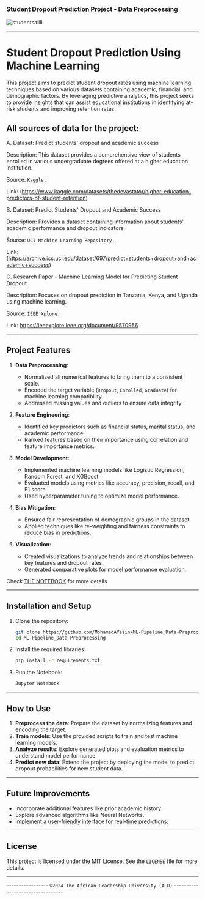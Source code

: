 ### Student Dropout Prediction Project - Data Preprocessing

![studentsaiiii](https://github.com/user-attachments/assets/f2fa0858-16a8-41a2-8ca0-3536e89e5418)


---

# **Student Dropout Prediction Using Machine Learning**

This project aims to predict student dropout rates using machine learning techniques based on various datasets containing academic, financial, and demographic factors. By leveraging predictive analytics, this project seeks to provide insights that can assist educational institutions in identifying at-risk students and improving retention rates.

## All sources of data for the project:

A. Dataset: Predict students' dropout and academic success

Description: This dataset provides a comprehensive view of students enrolled in various undergraduate degrees offered at a higher education institution.

Source: `Kaggle.`

Link: (https://www.kaggle.com/datasets/thedevastator/higher-education-predictors-of-student-retention)

B. Dataset: Predict Students' Dropout and Academic Success

Description: Provides a dataset containing information about students' academic performance and dropout indicators.

Source: `UCI Machine Learning Repository.`

Link: (https://archive.ics.uci.edu/dataset/697/predict+students+dropout+and+academic+success)

C. Research Paper - Machine Learning Model for Predicting Student Dropout

Description: Focuses on dropout prediction in Tanzania, Kenya, and Uganda using machine learning.

Source: `IEEE Xplore.`

Link: https://ieeexplore.ieee.org/document/9570956

---

## **Project Features**

1. **Data Preprocessing**:
   - Normalized all numerical features to bring them to a consistent scale.
   - Encoded the target variable (`Dropout`, `Enrolled`, `Graduate`) for machine learning compatibility.
   - Addressed missing values and outliers to ensure data integrity.

2. **Feature Engineering**:
   - Identified key predictors such as financial status, marital status, and academic performance.
   - Ranked features based on their importance using correlation and feature importance metrics.

3. **Model Development**:
   - Implemented machine learning models like Logistic Regression, Random Forest, and XGBoost.
   - Evaluated models using metrics like accuracy, precision, recall, and F1 score.
   - Used hyperparameter tuning to optimize model performance.

4. **Bias Mitigation**:
   - Ensured fair representation of demographic groups in the dataset.
   - Applied techniques like re-weighting and fairness constraints to reduce bias in predictions.

5. **Visualization**:
   - Created visualizations to analyze trends and relationships between key features and dropout rates.
   - Generated comparative plots for model performance evaluation.

Check [THE NOTEBOOK]() for more details

---

## **Installation and Setup**

1. Clone the repository:
   ```bash
   git clone https://github.com/MohamedAYasin/ML-Pipeline_Data-Preprocessing.git
   cd ML-Pipeline_Data-Preprocessing
   ```

2. Install the required libraries:
   ```bash
   pip install -r requirements.txt
   ```

3. Run the Notebook:
   ```bash
   Jupyter Notebook
   ```

---

## **How to Use**

1. **Preprocess the data**: Prepare the dataset by normalizing features and encoding the target.
2. **Train models**: Use the provided scripts to train and test machine learning models.
3. **Analyze results**: Explore generated plots and evaluation metrics to understand model performance.
4. **Predict new data**: Extend the project by deploying the model to predict dropout probabilities for new student data.

---

## **Future Improvements**

- Incorporate additional features like prior academic history.
- Explore advanced algorithms like Neural Networks.
- Implement a user-friendly interface for real-time predictions.

---

## **License**

This project is licensed under the MIT License. See the `LICENSE` file for more details.

---

 -----------------         `©2024 The African Leadership University (ALU)`      ---------------------------------

